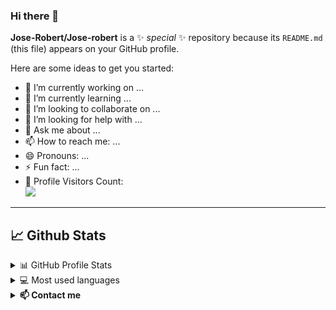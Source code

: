 ### Hi there 👋

**Jose-Robert/Jose-robert** is a ✨ _special_ ✨ repository because its `README.md` (this file) appears on your GitHub profile.

Here are some ideas to get you started:

- 🔭 I’m currently working on ...
- 🌱 I’m currently learning ...
- 👯 I’m looking to collaborate on ...
- 🤔 I’m looking for help with ...
- 💬 Ask me about ...
- 📫 How to reach me: ...
- 😄 Pronouns: ...
- ⚡ Fun fact: ...
- 🎢 Profile Visitors Count:  
![](https://visitor-badge.glitch.me/badge?page_id=Jose-Robert.Jose-Robert)



---
## 📈 Github Stats

<!-- https://github.com/anuraghazra/github-readme-stats -->
<details>
  <summary>📊 GitHub Profile Stats</summary>
  <br/>
  <a href="https://github.com/anuraghazra/github-readme-stats"><img alt="Jose-Robert's Github Stats" src="https://github-readme-stats.vercel.app/api?username=Jose-Robert&show_icons=true&count_private=true&hide=" /></a>
</details>

<details> 
  <summary>💻 Most used languages</summary>
  <br/>
  <a href="https://github.com/anuraghazra/github-readme-stats"><img alt="Jose-Robert's Top Languages" src="https://github-readme-stats.vercel.app/api/top-langs/?username=Jose-Robert&langs_count=10&layout=compact#" /></a>
  <br/>
</details>

<details>
<summary> <b>📫 Contact me </b></summary>
<p align="center">
<a href="https://www.linkedin.com/in/joserobertgoncalves/"><img alt="LinkedIn" src="https://img.shields.io/badge/LinkedIn-Jose%20Robert%20Goncalves-blue?style=for-the-badge&logo=linkedin"></a>
<a href="mailto:jrobert.dev@hotmail.com"><img alt="Email" src="https://img.shields.io/badge/Email-Jose%20Robert%20Goncalves-blue?style=for-the-badge&logo=gmail"></a>
</p>
</details>
